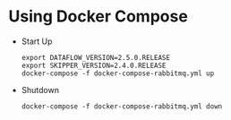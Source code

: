 # Using Docker Compose

- Start Up
	```shell
	export DATAFLOW_VERSION=2.5.0.RELEASE
	export SKIPPER_VERSION=2.4.0.RELEASE
	docker-compose -f docker-compose-rabbitmq.yml up
	```
- Shutdown
	```
	docker-compose -f docker-compose-rabbitmq.yml down
	```